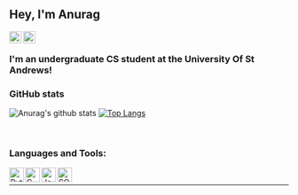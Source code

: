 ## Hey, I'm Anurag 
[<img align="left" alt="Anurag | Website" width="22px" src="https://cdn.jsdelivr.net/npm/simple-icons@v3/icons/homeassistant.svg" />][website]
[<img align="left" alt="Anurag | LinkedIn" width="22px" src="https://cdn.jsdelivr.net/npm/simple-icons@v3/icons/linkedin.svg" />][linkedin]
<br />

### I'm an undergraduate CS student at the University Of St Andrews!
### GitHub stats
![Anurag's github stats](https://github-readme-stats.anuragreggie.vercel.app/api?username=anuragreggie&show_icons=true&theme=dark)
[![Top Langs](https://github-readme-stats.vercel.app/api/top-langs/?username=anuragreggie&layout=compact&theme=dark)](https://github.com/anuragreggie/github-readme-stats)

<br />

### Languages and Tools:
[<img align="left" alt="Python" width="26px" src="https://simpleicons.org/icons/python.svg" />][python]
[<img align="left" alt="C" width="26px" src="https://simpleicons.org/icons/c.svg" />][c]
[<img align="left" alt="Java" width="26px" src="https://simpleicons.org/icons/java.svg" />][java]
[<img align="left" alt="SQL" width="26px" src="https://simpleicons.org/icons/sqlite.svg" />][sql]
<br />



---
[website]: anurag.com
[linkedin]: https://uk.linkedin.com/in/anurag-suresh-562231198?trk=people-guest_people_search-card
[python]: https://www.python.org/about/
[c]: https://visualstudio.microsoft.com/vs/features/cplusplus/
[java]: http://jdk.java.net/
[sql]: https://www.w3schools.com/sql/
[cs50]: https://cs50.harvard.edu/x/2020/
